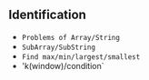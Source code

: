 ## Identification
- `Problems of Array/String`
- `SubArray/SubString`
- `Find max/min/largest/smallest`
- 'k(window)/condition`
